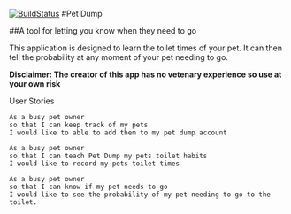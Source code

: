 [![BuildStatus](https://travis-ci.org/ljones140/Pet-Dump.svg)](https://travis-ci.org/ljones140/Pet-Dump)
#Pet Dump

##A tool for letting you know when they need to go

This application is designed to learn the toilet times of your pet. It can then
tell the probability at any moment of your pet needing to go. 

**Disclaimer: The creator of this app has no vetenary experience so use at your
own risk**

User Stories
```
As a busy pet owner
so that I can keep track of my pets
I would like to able to add them to my pet dump account

As a busy pet owner
so that I can teach Pet Dump my pets toilet habits
I would like to record my pets toilet times

As a busy pet owner
so that I can know if my pet needs to go
I would like to see the probability of my pet needing to go to the toilet.

```

